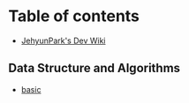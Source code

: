 # Table of contents

* [JehyunPark's Dev Wiki](README.md)

## Data Structure and Algorithms

* [basic](data-structure-and-algorithms/basic.md)

